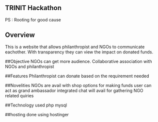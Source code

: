 ## TRINIT Hackathon 
PS : Rooting for good cause

## Overview
This is a website that allows philanthropist and NGOs to communicate eachother.
With transparency they can view the impact on donated funds.

##Objective
NGOs can get more audience.
Collaborative association with NGOs and philanthropist

##Features
Philanthropist can donate based on the requirement needed

##Novelities
NGOs are avail with shop options for making funds
user can act as grand ambassador
integrated chat will avail for gathering NGO related quiries

##Technology used
php
mysql

##hosting done using
hostinger
